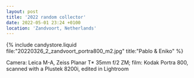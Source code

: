 ```yaml
---
layout: post
title: '2022 random collector'
date: 2022-05-01 23:24 +0100
location: 'Zandvoort, Netherlands'
---
```


{% include candystore.liquid file:"20220326_2_zandvoort_portra800_m2.jpg" title:"Pablo & Eniko" %}

Camera: Leica M-A, Zeiss Planar T\* 35mm f/2 ZM; film: Kodak Portra 800, scanned with a Plustek 8200i, edited in Lightroom